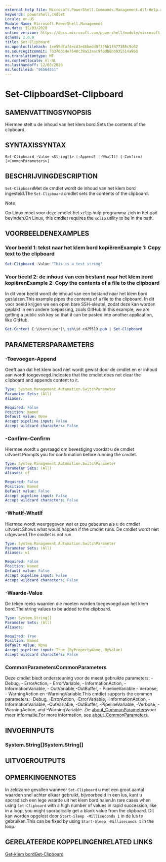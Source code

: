 ```yaml
---
external help file: Microsoft.PowerShell.Commands.Management.dll-Help.xml
keywords: powershell,cmdlet
Locale: en-US
Module Name: Microsoft.PowerShell.Management
ms.date: 12/03/2020
online version: https://docs.microsoft.com/powershell/module/microsoft.powershell.management/set-clipboard?view=powershell-7.1&WT.mc_id=ps-gethelp
schema: 2.0.0
title: Set-Clipboard
ms.openlocfilehash: 1ee55dfaf4ecd3e46bedd8f356b1f677180c9c62
ms.sourcegitcommit: 7b376314e7640c39a53aac9f0db8bb935514a960
ms.translationtype: MT
ms.contentlocale: nl-NL
ms.lasthandoff: 12/03/2020
ms.locfileid: "96564551"
---
```

# <span data-ttu-id="3a369-103">Set-Clipboard</span><span class="sxs-lookup"><span data-stu-id="3a369-103">Set-Clipboard</span></span>

## <span data-ttu-id="3a369-104">SAMENVATTING</span><span class="sxs-lookup"><span data-stu-id="3a369-104">SYNOPSIS</span></span>
<span data-ttu-id="3a369-105">Hiermee stelt u de inhoud van het klem bord.</span><span class="sxs-lookup"><span data-stu-id="3a369-105">Sets the contents of the clipboard.</span></span>

## <span data-ttu-id="3a369-106">SYNTAXIS</span><span class="sxs-lookup"><span data-stu-id="3a369-106">SYNTAX</span></span>

```
Set-Clipboard -Value <String[]> [-Append] [-WhatIf] [-Confirm] [<CommonParameters>]
```

## <span data-ttu-id="3a369-107">BESCHRIJVING</span><span class="sxs-lookup"><span data-stu-id="3a369-107">DESCRIPTION</span></span>

<span data-ttu-id="3a369-108">`Set-Clipboard`Met de cmdlet wordt de inhoud van het klem bord ingesteld.</span><span class="sxs-lookup"><span data-stu-id="3a369-108">The `Set-Clipboard` cmdlet sets the contents of the clipboard.</span></span>

> [!NOTE]
> <span data-ttu-id="3a369-109">Op Linux moet voor deze cmdlet het `xclip` hulp programma zich in het pad bevinden.</span><span class="sxs-lookup"><span data-stu-id="3a369-109">On Linux, this cmdlet requires the `xclip` utility to be in the path.</span></span>

## <span data-ttu-id="3a369-110">VOORBEELDEN</span><span class="sxs-lookup"><span data-stu-id="3a369-110">EXAMPLES</span></span>

### <span data-ttu-id="3a369-111">Voor beeld 1: tekst naar het klem bord kopiëren</span><span class="sxs-lookup"><span data-stu-id="3a369-111">Example 1: Copy text to the clipboard</span></span>

```powershell
Set-Clipboard -Value "This is a test string"
```

### <span data-ttu-id="3a369-112">Voor beeld 2: de inhoud van een bestand naar het klem bord kopiëren</span><span class="sxs-lookup"><span data-stu-id="3a369-112">Example 2: Copy the contents of a file to the clipboard</span></span>

<span data-ttu-id="3a369-113">In dit voor beeld wordt de inhoud van een bestand naar het klem bord gesluizen.</span><span class="sxs-lookup"><span data-stu-id="3a369-113">This example pipes the contents of a file to the clipboard.</span></span> <span data-ttu-id="3a369-114">In dit voor beeld krijgen we een open bare SSH-sleutel, zodat deze kan worden geplakt in een andere toepassing, zoals GitHub.</span><span class="sxs-lookup"><span data-stu-id="3a369-114">In this example, we are getting a public ssh key so that it can be pasted into another application, like GitHub.</span></span>

```powershell
Get-Content C:\Users\user1\.ssh\id_ed25519.pub | Set-Clipboard
```

## <span data-ttu-id="3a369-115">PARAMETERS</span><span class="sxs-lookup"><span data-stu-id="3a369-115">PARAMETERS</span></span>

### <span data-ttu-id="3a369-116">-Toevoegen</span><span class="sxs-lookup"><span data-stu-id="3a369-116">-Append</span></span>

<span data-ttu-id="3a369-117">Geeft aan dat het klem bord niet wordt gewist door de cmdlet en er inhoud aan wordt toegevoegd.</span><span class="sxs-lookup"><span data-stu-id="3a369-117">Indicates that the cmdlet does not clear the clipboard and appends content to it.</span></span>

```yaml
Type: System.Management.Automation.SwitchParameter
Parameter Sets: (All)
Aliases:

Required: False
Position: Named
Default value: None
Accept pipeline input: False
Accept wildcard characters: False
```

### <span data-ttu-id="3a369-118">-Confirm</span><span class="sxs-lookup"><span data-stu-id="3a369-118">-Confirm</span></span>

<span data-ttu-id="3a369-119">Hiermee wordt u gevraagd om bevestiging voordat u de cmdlet uitvoert.</span><span class="sxs-lookup"><span data-stu-id="3a369-119">Prompts you for confirmation before running the cmdlet.</span></span>

```yaml
Type: System.Management.Automation.SwitchParameter
Parameter Sets: (All)
Aliases: cf

Required: False
Position: Named
Default value: False
Accept pipeline input: False
Accept wildcard characters: False
```

### <span data-ttu-id="3a369-120">-WhatIf</span><span class="sxs-lookup"><span data-stu-id="3a369-120">-WhatIf</span></span>

<span data-ttu-id="3a369-121">Hiermee wordt weergegeven wat er zou gebeuren als u de cmdlet uitvoert.</span><span class="sxs-lookup"><span data-stu-id="3a369-121">Shows what would happen if the cmdlet runs.</span></span> <span data-ttu-id="3a369-122">De cmdlet wordt niet uitgevoerd.</span><span class="sxs-lookup"><span data-stu-id="3a369-122">The cmdlet is not run.</span></span>

```yaml
Type: System.Management.Automation.SwitchParameter
Parameter Sets: (All)
Aliases: wi

Required: False
Position: Named
Default value: False
Accept pipeline input: False
Accept wildcard characters: False
```

### <span data-ttu-id="3a369-123">-Waarde</span><span class="sxs-lookup"><span data-stu-id="3a369-123">-Value</span></span>

<span data-ttu-id="3a369-124">De teken reeks waarden die moeten worden toegevoegd aan het klem bord.</span><span class="sxs-lookup"><span data-stu-id="3a369-124">The string values to be added to the clipboard.</span></span>

```yaml
Type: System.String[]
Parameter Sets: (All)
Aliases:

Required: True
Position: Named
Default value: None
Accept pipeline input: True (ByPropertyName, ByValue)
Accept wildcard characters: False
```

### <span data-ttu-id="3a369-125">CommonParameters</span><span class="sxs-lookup"><span data-stu-id="3a369-125">CommonParameters</span></span>

<span data-ttu-id="3a369-126">Deze cmdlet biedt ondersteuning voor de meest gebruikte parameters: -Debug, - ErrorAction, - ErrorVariable, - InformationAction, -InformationVariable, - OutVariable,-OutBuffer, - PipelineVariable - Verbose, - WarningAction en -WarningVariable.</span><span class="sxs-lookup"><span data-stu-id="3a369-126">This cmdlet supports the common parameters: -Debug, -ErrorAction, -ErrorVariable, -InformationAction, -InformationVariable, -OutVariable, -OutBuffer, -PipelineVariable, -Verbose, -WarningAction, and -WarningVariable.</span></span> <span data-ttu-id="3a369-127">Zie [about_CommonParameters](https://go.microsoft.com/fwlink/?LinkID=113216)voor meer informatie.</span><span class="sxs-lookup"><span data-stu-id="3a369-127">For more information, see [about_CommonParameters](https://go.microsoft.com/fwlink/?LinkID=113216).</span></span>

## <span data-ttu-id="3a369-128">INVOER</span><span class="sxs-lookup"><span data-stu-id="3a369-128">INPUTS</span></span>

### <span data-ttu-id="3a369-129">System.String[]</span><span class="sxs-lookup"><span data-stu-id="3a369-129">System.String[]</span></span>

## <span data-ttu-id="3a369-130">UITVOER</span><span class="sxs-lookup"><span data-stu-id="3a369-130">OUTPUTS</span></span>

## <span data-ttu-id="3a369-131">OPMERKINGEN</span><span class="sxs-lookup"><span data-stu-id="3a369-131">NOTES</span></span>

<span data-ttu-id="3a369-132">In zeldzame gevallen wanneer `Set-Clipboard` u met een groot aantal waarden snel achter elkaar gebruikt, bijvoorbeeld in een lus, kunt u sporadisch een lege waarde uit het klem bord halen.</span><span class="sxs-lookup"><span data-stu-id="3a369-132">In rare cases when using `Set-Clipboard` with a high number of values in rapid succession, like in a loop, you might sporadically get a blank value from the clipboard.</span></span> <span data-ttu-id="3a369-133">Dit kan worden opgelost door `Start-Sleep -Milliseconds 1` in de lus te gebruiken.</span><span class="sxs-lookup"><span data-stu-id="3a369-133">This can be fixed by using `Start-Sleep -Milliseconds 1` in the loop.</span></span>

## <span data-ttu-id="3a369-134">GERELATEERDE KOPPELINGEN</span><span class="sxs-lookup"><span data-stu-id="3a369-134">RELATED LINKS</span></span>

[<span data-ttu-id="3a369-135">Get-klem bord</span><span class="sxs-lookup"><span data-stu-id="3a369-135">Get-Clipboard</span></span>](Get-Clipboard.md)
